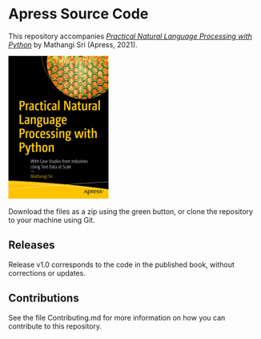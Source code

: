 # Apress Source Code

This repository accompanies [*Practical Natural Language Processing with Python*](https://www.apress.com/9781484262450) by Mathangi Sri (Apress, 2021).

[comment]: #cover
![Cover image](9781484262450.jpg)

Download the files as a zip using the green button, or clone the repository to your machine using Git.

## Releases

Release v1.0 corresponds to the code in the published book, without corrections or updates.

## Contributions

See the file Contributing.md for more information on how you can contribute to this repository.